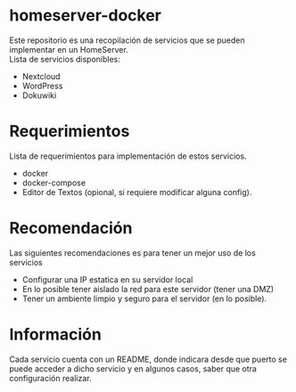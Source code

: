 # homeserver-docker
Este repositorio es una recopilación de servicios que se pueden implementar en un HomeServer.  
Lista de servicios disponibles:
* Nextcloud
* WordPress
* Dokuwiki

# Requerimientos
Lista de requerimientos para implementación de estos servicios.
* docker
* docker-compose
* Editor de Textos (opional, si requiere modificar alguna config).

# Recomendación
Las siguientes recomendaciones es para tener un mejor uso de los servicios

* Configurar una IP estatica en su servidor local
* En lo posible tener aislado la red para este servidor (tener una DMZ)
* Tener un ambiente limpio y seguro para el servidor (en lo posible).

# Información
Cada servicio cuenta con un README, donde indicara desde que puerto se puede acceder a dicho servicio y en algunos casos, saber que otra configuración realizar.
